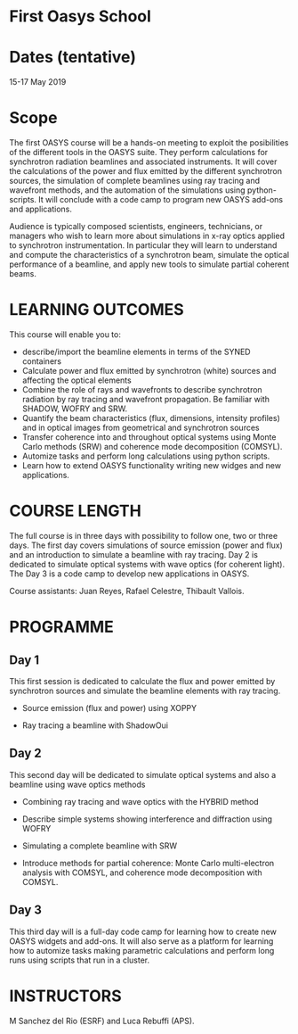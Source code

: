 # First Oasys School

Dates (tentative)
=================

15-17 May 2019


Scope
=====
The first OASYS course will be a hands-on meeting to exploit the posibilities of the different tools in the OASYS suite. They perform calculations for synchrotron radiation beamlines and associated instruments. It will cover the calculations of the power and flux emitted by the different synchrotron sources, the simulation of complete beamlines using ray tracing and wavefront methods, and the automation of the simulations using python-scripts. It will conclude with a code camp to program new OASYS add-ons and applications. 

Audience is typically composed scientists, engineers, technicians, or managers who wish to learn more about simulations in x-ray optics applied to synchrotron instrumentation. In particular they will learn to understand and compute the characteristics of a synchrotron beam, simulate the optical performance of a beamline, and apply new tools to simulate partial coherent beams. 

LEARNING OUTCOMES
=================

This course will enable you to:

- describe/import the beamline elements in terms of the SYNED containers
- Calculate power and flux emitted by synchrotron (white) sources and affecting the optical elements
- Combine the role of rays and wavefronts to describe synchrotron radiation by ray tracing and wavefront propagation. Be familiar with SHADOW, WOFRY and SRW.
- Quantify the beam characteristics (flux, dimensions, intensity profiles) and in optical images from geometrical and synchrotron sources
- Transfer coherence into and throughout optical systems using Monte Carlo methods (SRW) and coherence mode decomposition (COMSYL). 
- Automize tasks and perform long calculations using python scripts. 
- Learn how to extend OASYS functionality writing new widges and new applications. 


COURSE LENGTH
=============

The full course is in three days with possibility to follow one, two or three days. The first day covers simulations of source emission (power and flux) and an introduction to simulate a beamline with ray tracing. Day 2 is dedicated to simulate optical systems with wave optics (for coherent light). The Day 3 is a code camp to develop new applications in OASYS. 


Course assistants: Juan Reyes, Rafael Celestre, Thibault Vallois. 


PROGRAMME
=========

Day 1
-----

This first session is dedicated to calculate the flux and power emitted by synchrotron sources and simulate the beamline elements with ray tracing. 

- Source emission (flux and power)  using XOPPY

- Ray tracing a beamline with ShadowOui

Day 2
-----

This second day will be dedicated to simulate optical systems and also a beamline using wave optics methods

- Combining ray tracing and wave optics with the HYBRID method

- Describe simple systems showing interference and diffraction using WOFRY

- Simulating a complete beamline with SRW

- Introduce methods for partial coherence: Monte Carlo multi-electron analysis with COMSYL, and coherence mode decomposition with COMSYL. 

Day 3
-----

This third day will is a full-day code camp for learning how to create new OASYS widgets and add-ons. It will also serve as a platform for learning how to automize tasks making parametric calculations and perform long runs using scripts that run in a cluster.  


INSTRUCTORS
===========

M Sanchez del Rio (ESRF) and Luca Rebuffi (APS).
